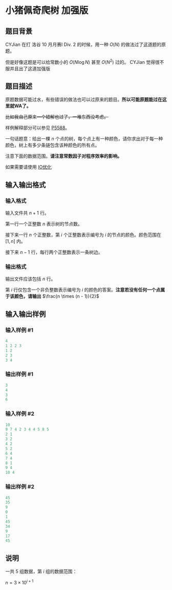 # 小猪佩奇爬树 加强版

## 题目背景

CYJian 在打 洛谷 10 月月赛I Div. 2 的时候，用一种 $O(N)$ 的做法过了这道题的原题。

但是好像这题是可以给常数小的 $O(N \log N)$ 甚至 $O(N^2)$ 过的。 CYJian 觉得很不服并且出了这道加强版

## 题目描述

原题数据可能过水，有些错误的做法也可以过原来的题目。**所以可能原题能过在这里就WA了。**

~~比如我自己原来一个错解也过了，一堆东西没考虑。~~

样例解释部分可以参见 [P5588](https://www.luogu.org/problem/P5588)。

一句话题意：给出一棵 $n$ 个点的树，每个点上有一种颜色，请你求出对于每一种颜色，树上有多少条链包含该种颜色的所有点。

注意下面的数据范围。**请注意常数因子对程序效率的影响。**

如果需要请使用 [IO优化](https://www.luogu.org/paste/i11c3ppx)

## 输入输出格式

### 输入格式

输入文件共 $n + 1$ 行。

第一行一个正整数 $n$ 表示树的节点数。

接下来一行 $n$ 个正整数，第 $i$ 个正整数表示编号为 $i$ 的节点的颜色。颜色范围在 $[1, n]$ 内。

接下来 $n - 1$ 行，每行两个正整数表示一条树边。

### 输出格式

输出文件应该包括 $n$ 行。

第 $i$ 行仅包含一个非负整数表示编号为 $i$ 的颜色的答案。**注意若没有任何一个点属于该颜色，请输出** $\frac{n \times (n - 1)}{2}$

## 输入输出样例

### 输入样例 #1

```cpp
4
1 2 2 3
1 2
2 3
3 4
```


### 输出样例 #1

```cpp
3
4
3
6
```


### 输入样例 #2

```cpp
10
9 7 4 2 3 4 4 5 8 5
2 1
3 2
4 2
5 2
6 4
7 4
8 1
9 4
10 4
```


### 输出样例 #2

```cpp
45
35
9
0
1
45
34
9
17
45
```


## 说明

一共 $5$ 组数据，第 $i$ 组的数据范围：

$n = 3 \times 10^{i+1}$

